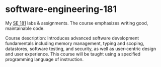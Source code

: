 # software-engineering-181
My [SE 181](https://catalog.drexel.edu/coursedescriptions/quarter/undergrad/se/) labs & assignments. The course emphasizes writing good, maintainable code.

Course description:
Introduces advanced software development fundamentals including memory management, typing and scoping, datastores, software testing, and security, as well as user-centric design and user experience. This course will be taught using a specified programming language of instruction.
